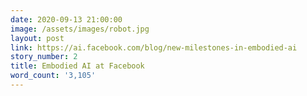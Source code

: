 ```yaml
---
date: 2020-09-13 21:00:00
image: /assets/images/robot.jpg
layout: post
link: https://ai.facebook.com/blog/new-milestones-in-embodied-ai
story_number: 2
title: Embodied AI at Facebook
word_count: '3,105'
---
```


